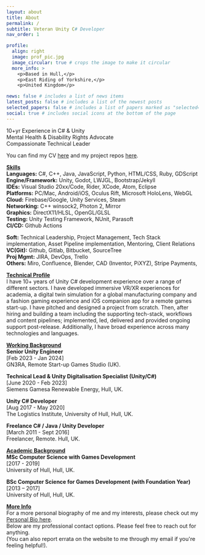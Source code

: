 ```yaml
---
layout: about
title: About
permalink: /
subtitle: Veteran Unity C# Developer
nav_order: 1

profile:
  align: right
  image: prof_pic.jpg
  image_circular: true # crops the image to make it circular
  more_info: >
    <p>Based in Hull,</p>
    <p>East Riding of Yorkshire,</p>
    <p>United Kingdom</p>

news: false # includes a list of news items
latest_posts: false # includes a list of the newest posts
selected_papers: false # includes a list of papers marked as "selected={true}"
social: true # includes social icons at the bottom of the page
---
```


<p> 
  10+yr Experience in C# & Unity <br>
  Mental Health & Disability Rights Advocate<br>
  Compassionate Technical Leader<br>
</p>
<p>
  You can find my CV <a href="/cv">here</a> and my project repos <a href="/repositories">here</a>.
</p>
<p>
  <strong><u>Skills</u></strong><br>
  <b>Languages:</b> C#, C++, Java, JavaScript, Python, HTML/CSS, Ruby, GDScript<br>
  <b>Engine/Framework:</b> Unity, Godot, LWJGL, Bootstrap/Jekyll<br>
  <b>IDEs:</b> Visual Studio 20xx/Code, Rider, XCode, Atom, Eclipse<br>
  <b>Platforms:</b> PC/Mac, Android/iOS, Oculus Rift, Microsoft HoloLens, WebGL<br>
  <b>Cloud:</b> Firebase/Google, Unity Services, Steam<br>
  <b>Networking:</b> C++ winsock2, Photon 2, Mirror<br>
  <b>Graphics:</b> DirectX11/HLSL, OpenGL/GLSL<br>
  <b>Testing:</b> Unity Testing Framework, NUnit, Parasoft<br>
  <b>CI/CD:</b> Github Actions<br>
</p>
<p>
  <b>Soft:</b> Technical Leadership, Project Management, Tech Stack implementation, Asset Pipeline implementation, Mentoring, Client Relations<br>
  <b>VC(Git):</b> Github, Gitlab, Bitbucket, SourceTree<br>
  <b>Proj Mgmt:</b> JIRA, DevOps, Trello<br>
  <b>Others:</b> Miro, Confluence, Blender, CAD (Inventor, PiXYZ), Stripe Payments, 
</p>
<p>
  <strong><u>Technical Profile</u></strong>
  <br>
  I have 10+ years of Unity C# development experience over a range of different sectors. I have developed immersive VR/XR experiences for academia, a digital twin simulation for a global manufacturing company and a fashion gaming experience and iOS companion app for a remote games start-up. I have pitched and designed a project from scratch. Then, after hiring and building a team including the supporting tech-stack, workflows and content pipelines; implemented, led, delivered and provided ongoing support post-release. Additionally, I have broad experience across many technologies and languages.
</p>
<p>
  <strong><u>Working Background</u></strong>
  <br>
  <b>Senior Unity Engineer</b> <br>
  [Feb 2023 - Jan 2024]<br>
  GN3RA, Remote Start-up Games Studio (UK).
</p>
<p>
  <b>Technical Lead & Unity Digitalisation Specialist (Unity/C#)</b><br>
  [June 2020 - Feb 2023] <br>
  Siemens Gamesa Renewable Energy, Hull, UK.
</p>
<p>
  <b>Unity C# Developer</b><br>
  [Aug 2017 - May 2020] <br>
  The Logistics Institute, University of Hull, Hull, UK.
</p>
<p>
  <b>Freelance C# / Java / Unity Developer</b><br>
  [March 2011 - Sept 2016] <br>
  Freelancer, Remote. Hull, UK.
</p>
<p>
  <strong><u>Academic Background</u></strong><br>
  <b>MSc Computer Science with Games Development</b><br>
  [2017 - 2019] <br>
  University of Hull, Hull, UK.
</p>
<p>
  <b>BSc Computer Science for Games Development (with Foundation Year)</b><br>
  [2013 – 2017] <br>
  University of Hull, Hull, UK.
</p>
<p>
  <strong><u>More Info</u></strong>
  <br>
  For a more personal biography of me and my interests, please check out my <a href='/bio'>Personal Bio here</a>.
  <br>
  Below are my professional contact options. Please feel free to reach out for anything.
  <br>
  (You can also report errata on the website to me through my email if you're feeling helpful!).
</p>
